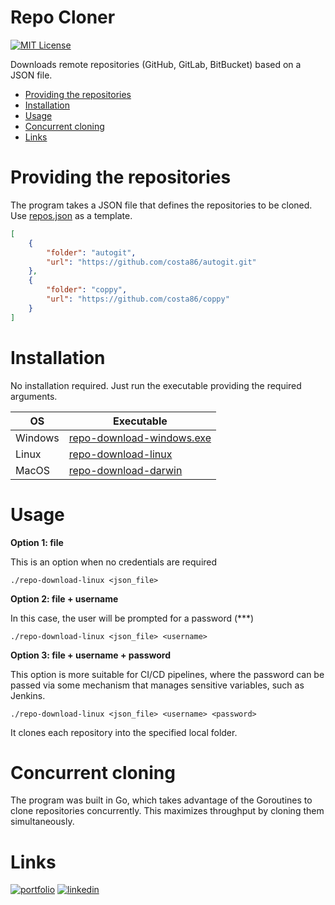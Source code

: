 # Repo Cloner
[![MIT License](https://img.shields.io/badge/License-MIT-green.svg)](https://choosealicense.com/licenses/mit/)

Downloads remote repositories (GitHub, GitLab, BitBucket) based on a JSON file. 

- [Providing the repositories](#providing-the-repositories)
- [Installation](#installation)
- [Usage](#usage)
- [Concurrent cloning](#concurrent-cloning)
- [Links](#links)


# Providing the repositories
The program takes a JSON file that defines the repositories to be cloned. Use [repos.json](repos.json) as a template.

```json
[
    {
        "folder": "autogit",
        "url": "https://github.com/costa86/autogit.git"
    },
    {
        "folder": "coppy",
        "url": "https://github.com/costa86/coppy"
    }
]
```

# Installation
No installation required. Just run the executable providing the required arguments.

|OS|Executable|
|--|--|
|Windows|[repo-download-windows.exe](repo-download-windows.exe)|
|Linux|[repo-download-linux](repo-download-linux)|
|MacOS|[repo-download-darwin](repo-download-darwin)|

# Usage

**Option 1: file**

This is an option when no credentials are required

    ./repo-download-linux <json_file>

**Option 2: file + username**

In this case, the user will be prompted for a password (***)

    ./repo-download-linux <json_file> <username>

**Option 3: file + username + password**

This option is more suitable for CI/CD pipelines, where the password can be passed via some mechanism that manages sensitive variables, such as Jenkins.

    ./repo-download-linux <json_file> <username> <password>


It clones each repository into the specified local folder.

# Concurrent cloning

The program was built in Go, which takes advantage of the Goroutines to clone repositories concurrently. This maximizes throughput by cloning them simultaneously.


# Links
[![portfolio](https://img.shields.io/badge/my_portfolio-030?style=for-the-badge&logo=ko-fi&logoColor=yellow)](https://costa86.tech/)
[![linkedin](https://img.shields.io/badge/linkedin-0A66C2?style=for-the-badge&logo=linkedin&logoColor=white)](https://www.linkedin.com/in/costa86/)

